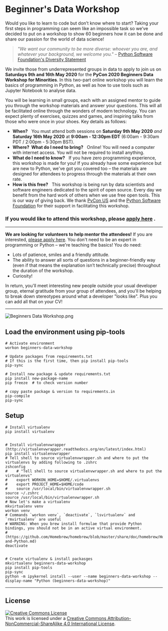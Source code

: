 # Beginner's Data Workshop

Would you like to learn to code but don’t know where to start? Taking your first steps in programming can seem like an impossible task so we’ve decided to put on a workshop to show 60 beginners how it can be done and share our passion for the world of data science!

> _"We want our community to be more diverse: whoever you are, and whatever your background, we welcome you."_ – [Python Software Foundation's Diversity Statement](https://www.python.org/psf/diversity/)

We invite those from underrepresented groups in data to apply to join us on **Saturdays 9th and 16th May 2020** for the **PyCon 2020 Beginners Data Workshop for Minorities**. In this two-part online workshop you will learn the basics of programming in Python, as well as how to use tools such as Jupyter Notebook to analyse data.

You will be learning in small groups, each with an assigned mentor to guide you through the workshop materials and answer your questions. This will all be facilitated online through the wonders of modern technology. You can expect plenty of exercises, quizzes and games, and inspiring talks from those who were once in your shoes. Key details as follows:

- **When?**   You must attend both sessions on **Saturday 9th May 2020** _and_ **Saturday 16th May 2020** at **9:00am - 12:30pm EDT** (6:00am - 9:30am PDT / 2:00pm - 5:30pm BST).
- **Where?  What do I need to bring?**   Online! You will need a computer with internet access. You will not be required to install anything. 
- **What do I need to know?**   If you have zero programming experience, this workshop is made for you! If you already have some experience but are new to Python, we've got you covered too – the materials are designed for attendees to progress through the materials at their own rate.
- **How is this free?**   This workshop is being run by data scientists and software engineers dedicated to the spirit of open source. Every day we benefit from the hard work of others when we use free open tools. This is our way of giving back. We thank [PyCon US](https://us.pycon.org/2020/) and the [Python Software Foundation](https://www.python.org/) for their support in facilitating this workshop.


### If you would like to attend this workshop, please [apply here](https://docs.google.com/forms/d/1LhEX9veEfWgvymYVqMMo8m6ryIJdD_gHp6mAa821uu8/) .

---

**We are looking for volunteers to help mentor the attendees!** If you are interested, [please apply here](https://docs.google.com/forms/d/1akNaTEsHvJA5iiGhYntAjQyvn5Bcv_R4vA0NtrhDjkM/). You don't need to be an expert in programming or Python – we're teaching the basics! You do need:

* Lots of patience, smiles and a friendly attitude.
* The ability to answer all sorts of questions in a beginner-friendly way (even if that means the explanation isn’t technically precise) throughout the duration of the workshop.
* Curiosity!

In return, you'll meet interesting new people outside your usual developer group, eternal gratitude from your group of attendees, and you'll be helping to break down stereotypes around what a developer "looks like". Plus you can add all that on your CV!

---

![Beginners Data Workshop.png](https://pycon-assets.s3.amazonaws.com/2020/media/images/uploads/83db521722-Beginners-Data-Workshop.png)


## Load the environment using pip-tools
```
# Activate environment
workon beginners-data-workshop

# Update packages from requirements.txt
# If this is the first time, then pip install pip-tools
pip-sync
 
# Install new package & update requirements.txt
pip install new-package-name
pip freeze  # to check version number

# copy paste package & version to requirements.in
pip-compile
pip-sync
```

## Setup
```
# Install virtualenv
pip install virtualenv


# Install virtualenvwrapper (http://virtualenvwrapper.readthedocs.org/en/latest/index.html)
pip install virtualenvwrapper
# Tell shell to source virtualenvwrapper.sh and where to put the virtualenvs by adding following to .zshrc
zshconfig
#    # "Tell shell to source virtualenvwrapper.sh and where to put the virtualenvs"
#    export WORKON_HOME=$HOME/.virtualenvs
#    export PROJECT_HOME=$HOME/code
#    source /usr/local/bin/virtualenvwrapper.sh
source ~/.zshrc
source /usr/local/bin/virtualenvwrapper.sh
# Now let's make a virtualenv
mkvirtualenv venv
workon venv
# Commands `workon venv`, `deactivate`, `lsvirtualenv` and `rmvirtualenv` are useful
# WARNING: When you brew install formulae that provide Python bindings, you should not be in an active virtual environment.
# (https://github.com/Homebrew/homebrew/blob/master/share/doc/homebrew/Homebrew-and-Python.md)
deactivate


# Create virtualenv & install packasges
mkvirtualenv beginners-data-workshop
pip install pip-tools
pip-sync
python -m ipykernel install --user --name beginners-data-workshop --display-name "Python (beginners-data-workshop)"
```

---

## License

<a rel="license" href="http://creativecommons.org/licenses/by-nc-sa/4.0/"><img alt="Creative Commons License" style="border-width:0" src="https://i.creativecommons.org/l/by-nc-sa/4.0/88x31.png" /></a><br />This work is licensed under a <a rel="license" href="http://creativecommons.org/licenses/by-nc-sa/4.0/">Creative Commons Attribution-NonCommercial-ShareAlike 4.0 International License</a>.
